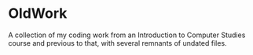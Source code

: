 # OldWork

A collection of my coding work from an Introduction to Computer Studies course and previous to that, with several remnants of undated files.
